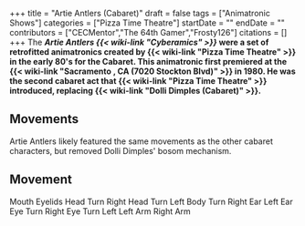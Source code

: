 +++
title = "Artie Antlers (Cabaret)"
draft = false
tags = ["Animatronic Shows"]
categories = ["Pizza Time Theatre"]
startDate = ""
endDate = ""
contributors = ["CECMentor","The 64th Gamer","Frosty126"]
citations = []
+++
The ***Artie Antlers {{< wiki-link "Cyberamics" >}}* were a set of retrofitted animatronics created by {{< wiki-link "Pizza Time Theatre" >}} in the early 80's for the Cabaret. This animatronic first premiered at the {{< wiki-link "Sacramento , CA (7020 Stockton Blvd)" >}} in 1980. He was the second cabaret act that {{< wiki-link "Pizza Time Theatre" >}} introduced, replacing {{< wiki-link "Dolli Dimples (Cabaret)" >}}.**

## Movements

Artie Antlers likely featured the same movements as the other cabaret characters, but removed Dolli Dimples' bosom mechanism.

  Movement
  -----------------
  Mouth
  Eyelids
  Head Turn Right
  Head Turn Left
  Body Turn
  Right Ear
  Left Ear
  Eye Turn Right
  Eye Turn Left
  Left Arm
  Right Arm
